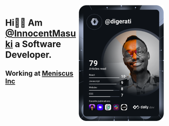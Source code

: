 <div align="left">
  <a href="https://app.daily.dev/digerati"><img src="devcard.svg?r=6gq" align="right" width="270" alt="Innocent Masuki's Dev Card"/></a>
</div>

# Hi👋🏼 Am [@InnocentMasuki](https://diggerati.github.io/innocentmasuki.me/) a Software Developer.
## Working at [Meniscus Inc](https://meniscus.co/)

